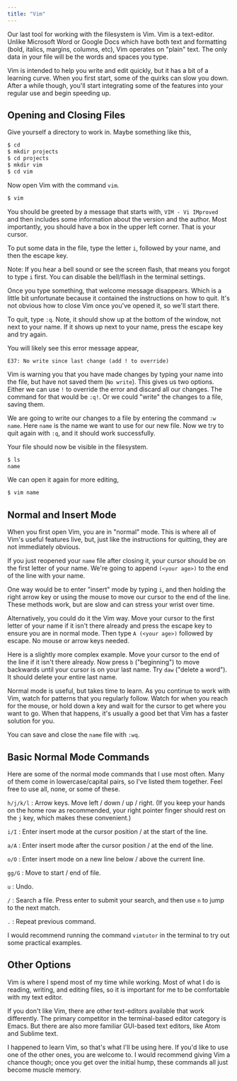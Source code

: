 ```yaml
---
title: "Vim"
---
```


Our last tool for working with the filesystem is Vim. Vim is a text-editor.
Unlike Microsoft Word or Google Docs which have both text and formatting (bold,
italics, margins, columns, etc), Vim operates on "plain" text. The only data in
your file will be the words and spaces you type.

Vim is intended to help you write and edit quickly, but it has a bit of a
learning curve. When you first start, some of the quirks can slow you down.
After a while though, you'll start integrating some of the features into your
regular use and begin speeding up.

## Opening and Closing Files

Give yourself a directory to work in. Maybe something like this,

```bash
$ cd
$ mkdir projects
$ cd projects
$ mkdir vim
$ cd vim
```

Now open Vim with the command `vim`.

```bash
$ vim
```

You should be greeted by a message that starts with, `VIM - Vi IMproved` and
then includes some information about the version and the author. Most
importantly, you should have a box in the upper left corner. That is your
cursor.

To put some data in the file, type the letter `i`, followed by your name, and
then the escape key.

Note: If you hear a bell sound or see the screen flash, that means you forgot to
type `i` first. You can disable the bell/flash in the terminal settings.

Once you type something, that welcome message disappears. Which is a little bit
unfortunate because it contained the instructions on how to quit. It's not
obvious how to close Vim once you've opened it, so we'll start there.

To quit, type `:q`. Note, it should show up at the bottom of the window, not
next to your name. If it shows up next to your name, press the escape key and
try again.

You will likely see this error message appear,
```
E37: No write since last change (add ! to override)
```
Vim is warning you that you have made changes by typing your name into the file,
but have not saved them (`No write`). This gives us two options. Either we can
use `!` to override the error and discard all our changes. The command for that
would be `:q!`. Or we could "write" the changes to a file, saving them.

We are going to write our changes to a file by entering the command `:w name`.
Here `name` is the name we want to use for our new file. Now we try to quit
again with `:q`, and it should work successfully.

Your file should now be visible in the filesystem.
```bash
$ ls
name
```

We can open it again for more editing,
```bash
$ vim name
```

## Normal and Insert Mode

When you first open Vim, you are in "normal" mode. This is where all of Vim's
useful features live, but, just like the instructions for quitting, they are not
immediately obvious.

If you just reopened your `name` file after closing it, your cursor should be on
the first letter of your name. We're going to append `(<your age>)` to the end
of the line with your name.

One way would be to enter "insert" mode by typing `i`, and then holding the
right arrow key or using the mouse to move our cursor to the end of the line.
These methods work, but are slow and can stress your wrist over time.

Alternatively, you could do it the Vim way. Move your cursor to the first letter
of your name if it isn't there already and press the escape key to ensure you
are in normal mode. Then type `A (<your age>)` followed by escape. No mouse or
arrow keys needed.

Here is a slightly more complex example. Move your cursor to the end of the line
if it isn't there already. Now press `b` ("beginning") to move backwards
until your cursor is on your last name. Try `daw` ("delete a word"). It
should delete your entire last name.

Normal mode is useful, but takes time to learn. As you continue to work with
Vim, watch for patterns that you regularly follow. Watch for when you reach for
the mouse, or hold down a key and wait for the cursor to get where you want to
go. When that happens, it's usually a good bet that Vim has a faster solution
for you.

You can save and close the `name` file with `:wq`.

## Basic Normal Mode Commands

Here are some of the normal mode commands that I use most often. Many of them
come in lowercase/capital pairs, so I've listed them together. Feel free to use
all, none, or some of these.

`h/j/k/l`
:   Arrow keys. Move left / down / up / right. (If you keep
    your hands on the home row as recommended, your right pointer finger should
    rest on the `j` key, which makes these convenient.)

`i/I`
:   Enter insert mode at the cursor position / at the start of the line.

`a/A`
:   Enter insert mode after the cursor position / at the end of the line.

`o/O`
:   Enter insert mode on a new line below / above the current line.

`gg/G`
:   Move to start / end of file.

`u`
:   Undo.

`/`
:   Search a file. Press enter to submit your search, and then use
    `n` to jump to the next match.

`.`
:   Repeat previous command.

I would recommend running the command `vimtutor` in the terminal to try out some
practical examples.

## Other Options

Vim is where I spend most of my time while working. Most of what I do is
reading, writing, and editing files, so it is important for me to be comfortable
with my text editor.

If you don't like Vim, there are other text-editors available that work
differently. The primary competitor in the terminal-based editor category is
Emacs. But there are also more familiar GUI-based text editors, like Atom and
Sublime text.

I happened to learn Vim, so that's what I'll be using here. If you'd like to use
one of the other ones, you are welcome to. I would recommend giving Vim a chance
though; once you get over the initial hump, these commands all just become
muscle memory.
